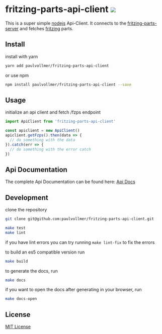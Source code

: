 # fritzing-parts-api-client [![](https://paulvollmer.net/fritzing-parts-api-client/badge.svg)](https://paulvollmer.net/fritzing-parts-api-client/)

This is a super simple [nodejs](https://nodejs.org) Api-Client. It connects to the [fritzing-parts-server](fritzing.github.io/fritzing-parts) and fetches [fritzing](http://fritzing.org/home/) parts.  

## Install

install with yarn
```sh
yarn add paulvollmer/fritzing-parts-api-client
```

or use npm
```sh
npm install paulvollmer/fritzing-parts-api-client --save
```

## Usage
initialize an api client and fetch /fzps endpoint
```javascript
import ApiClient from 'fritzing-parts-api-client'

const apiclient = new ApiClient()
apiclient.getFzps().then(data => {
  // do something with the data
}).catch(err => {
  // do something with the error catch
})
```

## Api Documentation

The complete Api Documentation can be found here:
[Api Docs](https://paulvollmer.net/fritzing-parts-api-client/class/src/index.js~ApiClient.html)

## Development

clone the repository
```sh
git clone git@github.com:paulvollmer/fritzing-parts-api-client.git
```

```sh
make test
make lint
```

if you have lint errors you can try running `make lint-fix` to fix the errors

to build an es5 compatible version run
```sh
make build
```

to generate the docs, run
```sh
make docs
```
if you want to open the docs after generating in your browser, run
```sh
make docs-open
```


## License
[MIT License](LICENSE)
